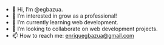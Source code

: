 - 👋 Hi, I’m @egbazua.
- 👀 I’m interested in grow as a professional!
- 🌱 I’m currently learning web development.
- 💞️ I’m looking to collaborate on web development projects.
- 📫 How to reach me: enriquegbazua@gmail.com

<!---
egbazua/egbazua is a ✨ special ✨ repository because its `README.md` (this file) appears on your GitHub profile.
You can click the Preview link to take a look at your changes.
--->

